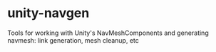 # unity-navgen
Tools for working with Unity's NavMeshComponents and generating navmesh: link generation, mesh cleanup, etc
